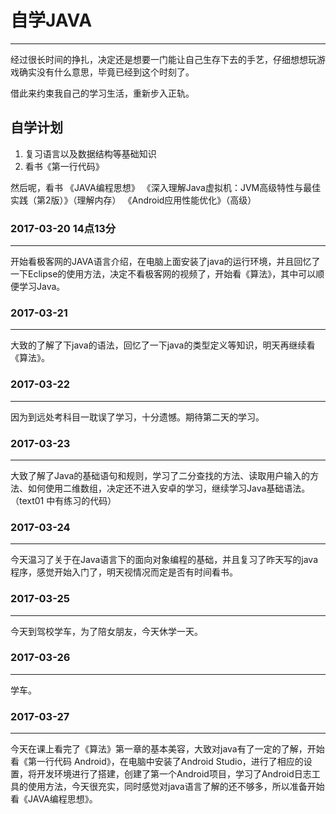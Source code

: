 # 自学JAVA #

----------
经过很长时间的挣扎，决定还是想要一门能让自己生存下去的手艺，仔细想想玩游戏确实没有什么意思，毕竟已经到这个时刻了。

借此来约束我自己的学习生活，重新步入正轨。


## 自学计划 ##
1. 复习语言以及数据结构等基础知识
2. 看书《第一行代码》


然后呢，看书
《JAVA编程思想》
《深入理解Java虚拟机：JVM高级特性与最佳实践（第2版）》（理解内存）
《Android应用性能优化》（高级）


### 2017-03-20 14点13分
---
开始看极客网的JAVA语言介绍，在电脑上面安装了java的运行环境，并且回忆了一下Eclipse的使用方法，决定不看极客网的视频了，开始看《算法》，其中可以顺便学习Java。       

### 2017-03-21            
---
大致的了解了下java的语法，回忆了一下java的类型定义等知识，明天再继续看《算法》。     

### 2017-03-22
---
因为到远处考科目一耽误了学习，十分遗憾。期待第二天的学习。

### 2017-03-23
---
大致了解了Java的基础语句和规则，学习了二分查找的方法、读取用户输入的方法、如何使用二维数组，决定还不进入安卓的学习，继续学习Java基础语法。（text01 中有练习的代码）

### 2017-03-24
---
今天温习了关于在Java语言下的面向对象编程的基础，并且复习了昨天写的java程序，感觉开始入门了，明天视情况而定是否有时间看书。

### 2017-03-25
---
今天到驾校学车，为了陪女朋友，今天休学一天。

### 2017-03-26
---
学车。

### 2017-03-27
---
今天在课上看完了《算法》第一章的基本美容，大致对java有了一定的了解，开始看《第一行代码 Android》，在电脑中安装了Android Studio，进行了相应的设置，将开发环境进行了搭建，创建了第一个Android项目，学习了Android日志工具的使用方法，今天很充实，同时感觉对java语言了解的还不够多，所以准备开始看《JAVA编程思想》。